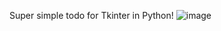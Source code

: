 Super simple todo for Tkinter in Python!
![image](https://github.com/user-attachments/assets/8e4bc2a4-8f1f-4836-82dd-beff255c7141)

